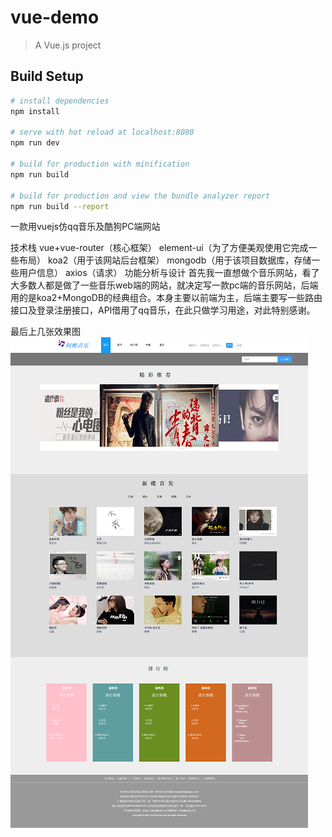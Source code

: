 # vue-demo

> A Vue.js project

## Build Setup

``` bash
# install dependencies
npm install

# serve with hot reload at localhost:8080
npm run dev

# build for production with minification
npm run build

# build for production and view the bundle analyzer report
npm run build --report
```

一款用vuejs仿qq音乐及酷狗PC端网站



技术栈
vue+vue-router（核心框架）
element-ui（为了方便美观使用它完成一些布局）
koa2（用于该网站后台框架）
mongodb（用于该项目数据库，存储一些用户信息）
axios（请求）
功能分析与设计
首先我一直想做个音乐网站，看了大多数人都是做了一些音乐web端的网站，就决定写一款pc端的音乐网站，后端用的是koa2+MongoDB的经典组合。本身主要以前端为主，后端主要写一些路由接口及登录注册接口，API借用了qq音乐，在此只做学习用途，对此特别感谢。



最后上几张效果图
![images](https://github.com/Acooll/vue-music-website/raw/master/screenShots/vue-demo.png)
